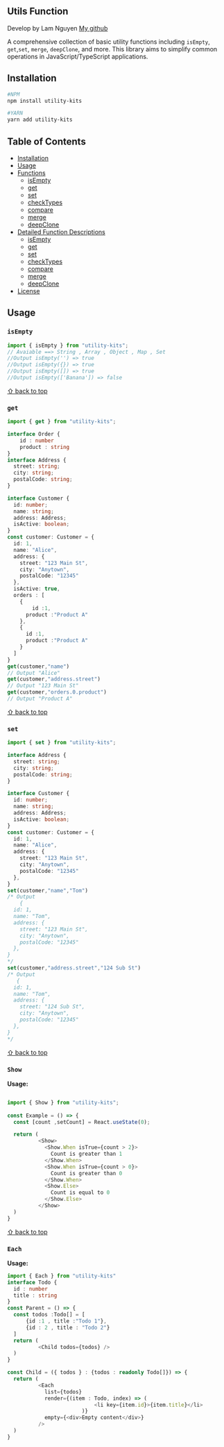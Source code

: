 ## Utils Function

Develop by Lam Nguyen [My github](https://github.com/thuyetlamm)


A comprehensive collection of basic utility functions including `isEmpty`, `get`,`set`, `merge`, `deepClone`, and more. This library aims to simplify common operations in JavaScript/TypeScript applications.

## Installation



```bash
#NPM
npm install utility-kits

#YARN
yarn add utility-kits
```


## Table of Contents

- [Installation](#installation)
- [Usage](#usage)
- [Functions](#functions)
    - [isEmpty](#isempty)
    - [get](#get)
    - [set](#set)
    - [checkTypes](#checkTypes)
    - [compare](#compare)
    - [merge](#merge)
    - [deepClone](#deepclone)
- [Detailed Function Descriptions](#detailed-function-descriptions)
    - [isEmpty](#isempty)
    - [get](#get)
    - [set](#set)
    - [checkTypes](#checkTypes)
    - [compare](#compare)
    - [merge](#merge)
    - [deepClone](#deepclone)
- [License](#license)

## Usage

### `isEmpty`

```typescript
import { isEmpty } from "utility-kits";
// Avaiable ==> String , Array , Object , Map , Set
//Output isEmpty('') => true
//Output isEmpty({}) => true
//Output isEmpty([]) => true
//Output isEmpty(['Banana']) => false

```
[⇧ back to top](#table-of-contents)


### `get`

```typescript
import { get } from "utility-kits";

interface Order {
    id : number
    product : string
}
interface Address {
  street: string;
  city: string;
  postalCode: string;
}

interface Customer {
  id: number;
  name: string;
  address: Address;
  isActive: boolean;
}
const customer: Customer = {
  id: 1,
  name: "Alice",
  address: {
    street: "123 Main St",
    city: "Anytown",
    postalCode: "12345"
  },
  isActive: true,
  orders : [
    {
        id :1,
      product :"Product A"
    },
    {
      id :1,
      product :"Product A"
    }
  ]
}
get(customer,"name")
// Output "Alice"
get(customer,"address.street")
// Output "123 Main St"
get(customer,"orders.0.product")
// Output "Product A"

```
[⇧ back to top](#table-of-contents)

### `set`

```typescript
import { set } from "utility-kits";

interface Address {
  street: string;
  city: string;
  postalCode: string;
}

interface Customer {
  id: number;
  name: string;
  address: Address;
  isActive: boolean;
}
const customer: Customer = {
  id: 1,
  name: "Alice",
  address: {
    street: "123 Main St",
    city: "Anytown",
    postalCode: "12345"
  },
}
set(customer,"name","Tom")
/* Output 
    {
  id: 1,
  name: "Tom",
  address: {
    street: "123 Main St",
    city: "Anytown",
    postalCode: "12345"
  },
}
*/
set(customer,"address.street","124 Sub St")
/* Output 
   {
  id: 1,
  name: "Tom",
  address: {
    street: "124 Sub St",
    city: "Anytown",
    postalCode: "12345"
  },
}
*/
```
[⇧ back to top](#table-of-contents)

### `Show`

**Usage:**

```typescript jsx

import { Show } from "utility-kits";
          
const Example = () => {
  const [count ,setCount] = React.useState(0);

  return (
          <Show>
            <Show.When isTrue={count > 2}>
              Count is greater than 1
            </Show.When>
            <Show.When isTrue={count > 0}>
              Count is greater than 0
            </Show.When>
            <Show.Else>
              Count is equal to 0
            </Show.Else>
          </Show>
  )
}

```
[⇧ back to top](#table-of-contents)


### `Each`

**Usage:**

```typescript jsx
import { Each } from "utility-kits"
interface Todo {
  id : number
  title : string
}
const Parent = () => {
  const todos :Todo[] = [
      {id :1 , title :"Todo 1"}, 
      {id : 2 , title : "Todo 2"}
  ]
  return (
          <Child todos={todos} />
  )
}

const Child = ({ todos } : {todos : readonly Todo[]}) => {
  return (
          <Each 
            list={todos}
            render={(item : Todo, index) => (
                            <li key={item.id}>{item.title}</li>
                        )}
            empty={<div>Empty content</div>}
          />
  )
}
```

